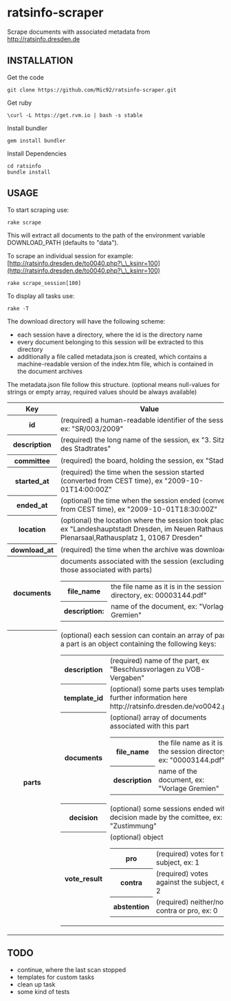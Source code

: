 ratsinfo-scraper
================

Scrape documents with associated metadata from http://ratsinfo.dresden.de

INSTALLATION
------------

Get the code

    git clone https://github.com/Mic92/ratsinfo-scraper.git

Get ruby

    \curl -L https://get.rvm.io | bash -s stable

Install bundler

    gem install bundler

Install Dependencies

    cd ratsinfo
    bundle install

USAGE
-----

To start scraping use:

    rake scrape

This will extract all documents to the path of the environment variable DOWNLOAD_PATH (defaults
to "data").

To scrape an individual session for example: [http://ratsinfo.dresden.de/to0040.php?\_\_ksinr=100](http://ratsinfo.dresden.de/to0040.php?\_\_ksinr=100)

    rake scrape_session[100]

To display all tasks use:

    rake -T

The download directory will have the following scheme:

- each session have a directory, where the id is the directory name
- every document belonging to this session will be extracted to this directory
- additionally a file called metadata.json is created, which contains a
  machine-readable version of the index.htm file, which is contained in the
  document archives

The metadata.json file follow this structure. (optional means null-values
for strings or empty array, required values should be always available)

<table>
<tr>
  <th>Key</th> <th>Value</th>
</tr>
<tr>
  <th>id</th>
  <td>(required) a human-readable identifier of the session, ex: "SR/003/2009"</td>
</tr>
<tr>
  <th>description</th>
  <td>(required) the long name of the session, ex "3. Sitzung des Stadtrates"</td>
</tr>
<tr>
  <th>committee</th>
  <td>(required) the board, holding the session, ex "Stadtrat"</td>
</tr>
<tr>
  <th>started_at</th>
  <td>(required) the time when the session started (converted from CEST time), ex "2009-10-01T14:00:00Z"</td>
</tr>
<tr>
  <th>ended_at</th>
  <td>(optional) the time when the session ended (converted from CEST time), ex "2009-10-01T18:30:00Z"</td>
</tr>
<tr>
  <th>location</th>
  <td>(optional) the location where the session took place,
      ex "Landeshauptstadt Dresden,  im Neuen Rathaus, Plenarsaal,Rathausplatz 1, 01067 Dresden"</td>
</tr>
<tr>
  <th>download_at</th>
  <td>(required) the time when the archive was downloaded</td>
</tr>
<tr>
  <th>documents</th>
  <td>documents associated with the session (excluding those associated
    with parts)
    <table>
       <tr>
         <th>file_name</th>
         <td>the file name as it is in the session directory, ex: 00003144.pdf"</td>
       </tr>
       <tr>
         <th>description:</th>
         <td>name of the document, ex: "Vorlage Gremien"</td>
       </tr>
    </table>
  </td>
</tr>
<tr>
<th>parts</th>
<td>(optional) each session can contain an array of parts.
    a part is an object containing the following keys:
  <table>
  <tr>
    <th>description</th>
    <td>(required) name of the part, ex "Beschlussvorlagen zu VOB-Vergaben"</td>
  </tr>
  <tr>
    <th>template_id</th>
    <td>(optional) some parts uses templates, further information here http://ratsinfo.dresden.de/vo0042.php</td>
  </tr>
  <tr>
    <th>documents</th>
    <td>
    (optional) array of documents associated with this part
      <table>
        <tr>
          <th>file_name</th>
          <td>the file name as it is in the session directory, ex: "00003144.pdf"</td>
        </tr>
        <tr>
          <th>description</th>
          <td>name of the document, ex: "Vorlage Gremien"</td>
        </tr>
      </table>
    </td>
  </tr>
  <tr>
    <th>decision</th>
    <td>(optional) some sessions ended with a decision made by the comittee, ex: "Zustimmung"</td>
  </tr>
  <tr>
    <th>vote_result</th>
    <td>(optional) object
      <table>
        <tr>
          <th>pro</th>
          <td>(required) votes for the subject, ex: 1</td>
        </tr>
        <tr>
          <th>contra</th>
          <td>(required) votes against the subject, ex: 2</td>
        </tr>
        <tr>
          <th>abstention</th>
          <td>(required) neither/nor contra or pro, ex: 0</td>
       </tr>
      </table>
    </td>
  </tr>
  </table>
</td>
</tr>
</table>

TODO
----

- continue, where the last scan stopped
- templates for custom tasks
- clean up task
- some kind of tests
